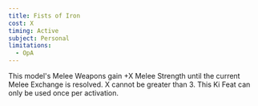 ```yaml
---
title: Fists of Iron
cost: X
timing: Active
subject: Personal
limitations:
  - OpA
---
```

This model's Melee Weapons gain +X Melee Strength until the current Melee Exchange is resolved. X cannot be greater than 3.
This Ki Feat can only be used once per activation.